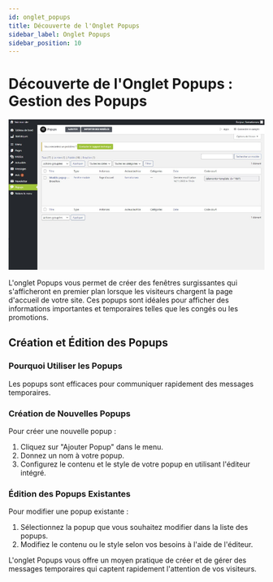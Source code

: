 ```yaml
---
id: onglet_popups
title: Découverte de l'Onglet Popups
sidebar_label: Onglet Popups
sidebar_position: 10
---
```


# Découverte de l'Onglet Popups : Gestion des Popups

![Popups](./img/16.jpg)

L'onglet Popups vous permet de créer des fenêtres surgissantes qui s'afficheront en premier plan lorsque les visiteurs chargent la page d'accueil de votre site. Ces popups sont idéales pour afficher des informations importantes et temporaires telles que les congés ou les promotions.

## Création et Édition des Popups

### Pourquoi Utiliser les Popups

Les popups sont efficaces pour communiquer rapidement des messages temporaires.

### Création de Nouvelles Popups

Pour créer une nouvelle popup :

1. Cliquez sur "Ajouter Popup" dans le menu.
2. Donnez un nom à votre popup.
3. Configurez le contenu et le style de votre popup en utilisant l'éditeur intégré.

### Édition des Popups Existantes

Pour modifier une popup existante :

1. Sélectionnez la popup que vous souhaitez modifier dans la liste des popups.
2. Modifiez le contenu ou le style selon vos besoins à l'aide de l'éditeur.

L'onglet Popups vous offre un moyen pratique de créer et de gérer des messages temporaires qui captent rapidement l'attention de vos visiteurs.
